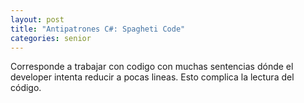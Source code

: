 ```yaml
---
layout: post
title: "Antipatrones C#: Spagheti Code"
categories: senior
---
```


Corresponde a <!--more--> trabajar con codigo con muchas sentencias dónde el developer intenta reducir a pocas lineas. 
Esto complica la lectura del código.